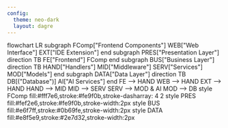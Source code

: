 ```yaml
---
config:
  theme: neo-dark
  layout: dagre
---
```

flowchart LR
 subgraph FComp["Frontend Components"]
        WEB["Web Interface"]
        EXT["IDE Extension"]
  end
 subgraph PRES["Presentation Layer"]
    direction TB
        FE["Frontend"]
        FComp
  end
 subgraph BUS["Business Layer"]
    direction TB
        HAND["Handlers"]
        MID["Middleware"]
        SERV["Services"]
        MOD["Models"]
  end
 subgraph DATA["Data Layer"]
    direction TB
        DB[("Database")]
        AI["AI Services"]
  end
    FE --> HAND
    WEB --> HAND
    EXT --> HAND
    HAND --> MID
    MID --> SERV
    SERV --> MOD & AI
    MOD --> DB
    style FComp fill:#fff7e6,stroke:#fe9f0b,stroke-dasharray: 4 2
    style PRES fill:#fef2e6,stroke:#fe9f0b,stroke-width:2px
    style BUS fill:#e6f7ff,stroke:#0b69fe,stroke-width:2px
    style DATA fill:#e8f5e9,stroke:#2e7d32,stroke-width:2px
